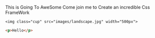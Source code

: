 
This is Going To AweSome
Come join me to Create an incredible Css FrameWork

`<img class="cup" src="images/landscape.jpg" width="500px">`

```html
<p>Hello</p>
